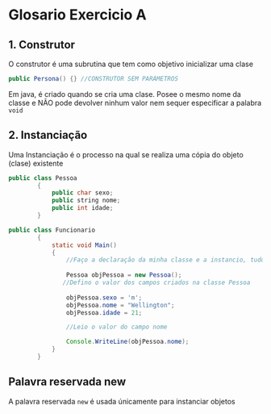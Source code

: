 # Glosario Exercicio A

## 1. Construtor
O construtor é uma subrutina que tem como objetivo inicializar uma clase 
```JAVA
public Persona() {} //CONSTRUTOR SEM PARÁMETROS
```
Em java, é criado quando se cria uma clase. Posee o mesmo nome da classe e NÃO pode devolver ninhum valor nem sequer especificar a palabra <code>void</code>

## 2. Instanciação
Uma Instanciação é o processo na qual se realiza uma cópia do objeto (clase) existente
```JAVA
public class Pessoa
        {
            public char sexo;
            public string nome;
            public int idade;
        }

public class Funcionario
        {
            static void Main()
            {
                //Faço a declaração da minha classe e a instancio, tudo na mesma linha
                
                Pessoa objPessoa = new Pessoa();
               //Defino o valor dos campos criados na classe Pessoa
               
                objPessoa.sexo = 'm';
                objPessoa.nome = "Wellington";
                objPessoa.idade = 21;

                //Leio o valor do campo nome

                Console.WriteLine(objPessoa.nome);
            }          
        }
  ```
 
## Palavra reservada new
A palavra reservada <code>new</code> é usada únicamente para instanciar objetos
